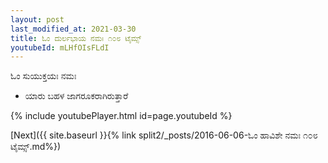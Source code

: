 ```yaml
---
layout: post
last_modified_at: 2021-03-30
title: ಓಂ ದುರ್ಲಭಾಯ ನಮಃ ೧೦೮ ಟೈಮ್ಸ್
youtubeId: mLHfOIsFLdI
---
```

 
 
 ಓಂ ಸುಯುಕ್ತಯಃ ನಮಃ  
 
 -  ಯಾರು ಬಹಳ ಜಾಗರೂಕರಾಗಿರುತ್ತಾರೆ 
 
  
 
  
 
 
 
 
 
 


{% include youtubePlayer.html id=page.youtubeId %}
 
[Next]({{ site.baseurl }}{% link  split2/_posts/2016-06-06-ಓಂ ಹಾವಿಶೇ ನಮಃ ೧೦೮ ಟೈಮ್ಸ್.md%})
 
